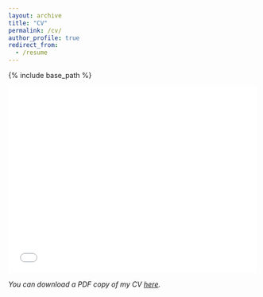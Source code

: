```yaml
---
layout: archive
title: "CV"
permalink: /cv/
author_profile: true
redirect_from:
  - /resume
---
```


{% include base_path %}
<html>
<body>
    <embed src="/files/pdf/JacobDineen_Resume_Academic_1.pdf" width="500" height="375">
</body>
</html>

*You can download a PDF copy of my CV [here](/files/pdf/JacobDineen_Resume_Academic_1.pdf).*

